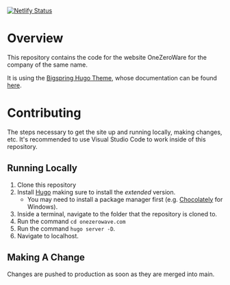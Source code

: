 [![Netlify Status](https://api.netlify.com/api/v1/badges/39a87dab-ce22-4413-a7a3-151363354086/deploy-status)](https://app.netlify.com/sites/onezeroware/deploys)

# Overview

This repository contains the code for the website OneZeroWare for the company of the same name.

It is using the [Bigspring Hugo Theme](https://github.com/gethugothemes/bigspring-light), whose documentation can be found [here](https://docs.gethugothemes.com/bigspring/?ref=github).

# Contributing

The steps necessary to get the site up and running locally, making changes, etc. It's recommended to use Visual Studio Code to work inside of this repository.

## Running Locally

1. Clone this repository
2. Install [Hugo](https://gohugo.io/getting-started/installing/) making sure to install the _extended_ version.
    - You may need to install a package manager first (e.g. [Chocolately](https://chocolatey.org/) for Windows).
3. Inside a terminal, navigate to the folder that the repository is cloned to.
4. Run the command `cd onezerowave.com` 
5. Run the command `hugo server -D`.
6. Navigate to localhost.

## Making A Change
Changes are pushed to production as soon as they are merged into main.
